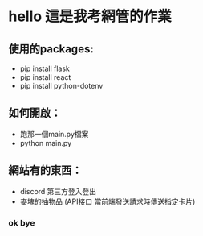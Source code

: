 # hello 這是我考網管的作業
## 使用的packages:
* pip install flask
* pip install react
* pip install python-dotenv

## 如何開啟：
* 跑那一個main.py檔案
* python main.py

## 網站有的東西：
* discord 第三方登入登出
* 麥塊的抽物品
(API接口 當前端發送請求時傳送指定卡片)

### ok bye
